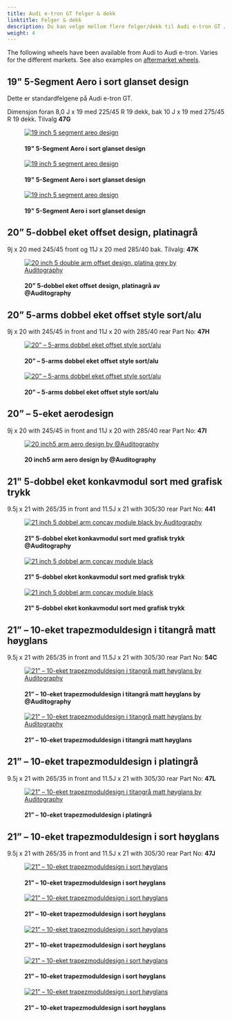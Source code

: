 ```yaml
---
title: Audi e-tron GT felger & dekk
linktitle: Felger & dekk
description: Du kan velge mellom flere felger/dekk til Audi e-tron GT / Audi RS e-tron GT.
weight: 4
---
```

<!-- markdownlint-disable MD033 -->

The following wheels have been available from Audi to Audi e-tron. Varies for the different markets. See also examples on [aftermarket wheels](aftermarket).

## 19" 5-Segment Aero i sort glanset design

Dette er standardfelgene på Audi e-tron GT. 

Dimensjon foran 8,0 J x 19 med 225/45 R 19 dekk, bak 10 J x 19 med 275/45 R 19 dekk. Tilvalg **47G** 

<figure>
    <a href="wheel_47G_1.jpg">
        <img src="wheel_47G_1s.jpg" alt="19 inch 5 segment areo design" title="19 inch 5 segment areo design">
    </a>
    <figcaption><h4>19" 5-Segment Aero i sort glanset design</h4></figcaption>
</figure>

<figure>
    <a href="wheel_47G_2.jpg">
        <img src="wheel_47G_2s.jpg" alt="19 inch 5 segment areo design" title="19 inch 5 segment areo design">
    </a>
    <figcaption><h4>19" 5-Segment Aero i sort glanset design</h4></figcaption>
</figure>

<figure>
    <a href="wheel_47G_3.jpg">
        <img src="wheel_47G_3s.jpg" alt="19 inch 5 segment areo design" title="19 inch 5 segment areo design">
    </a>
    <figcaption><h4>19" 5-Segment Aero i sort glanset design</h4></figcaption>
</figure>

## 20” 5-dobbel eket offset design, platinagrå

9j x 20 med 245/45 front og 11J x 20 med 285/40 bak. Tilvalg: **47K**

<figure>
    <a href="wheel_47K_1.jpg">
        <img src="wheel_47K_1s.jpg" alt="20 inch 5 double arm offset design, platina grey by Auditography" title="20 inch 5 double arm offset design, platina grey by Auditography">
    </a>
    <figcaption><h4>20” 5-dobbel eket offset design, platinagrå av @Auditography</h4></figcaption>
</figure>

## 20” 5-arms dobbel eket offset style sort/alu

9j x 20 with 245/45 in front and 11J x 20 with 285/40 rear Part No: **47H**

<figure>
    <a href="wheel_47H_1.jpg">
        <img src="wheel_47H_1s.jpg" alt="20” – 5-arms dobbel eket offset style sort/alu" title="20” – 5-arms dobbel eket offset style sort/alu">
    </a>
    <figcaption><h4>20” – 5-arms dobbel eket offset style sort/alu</h4></figcaption>
</figure>

<figure>
    <a href="wheel_47H_2.jpg">
        <img src="wheel_47H_2s.jpg" alt="20” – 5-arms dobbel eket offset style sort/alu" title="20” – 5-arms dobbel eket offset style sort/alu">
    </a>
    <figcaption><h4>20” – 5-arms dobbel eket offset style sort/alu</h4></figcaption>
</figure>

## 20” – 5-eket aerodesign

9j x 20 with 245/45 in front and 11J x 20 with 285/40 rear Part No: **47I**

<figure>
    <a href="wheel_47I_1.jpg">
        <img src="wheel_47I_1s.jpg" alt="20 inch5 arm aero design by @Auditography" title="20 inch5 arm aero design by @Auditography">
    </a>
    <figcaption><h4>20 inch5 arm aero design by @Auditography</h4></figcaption>
</figure>

## 21" 5-dobbel eket konkavmodul sort med grafisk trykk

9.5j x 21 with 265/35 in front and 11.5J x 21 with 305/30 rear Part No: **441**

<figure>
    <a href="wheel_44I_1.jpg">
        <img src="wheel_44I_1s.jpg" alt="21 inch 5 dobbel arm concav module black by Auditography" title="21 inch 5 dobbel arm concav module black by Auditography">
    </a>
    <figcaption><h4>21" 5-dobbel eket konkavmodul sort med grafisk trykk @Auditography</h4></figcaption>
</figure>

<figure>
    <a href="wheel_44I_2.jpg">
        <img src="wheel_44I_2s.jpg" alt="21 inch 5 dobbel arm concav module black" title="21 inch 5 dobbel arm concav module black">
    </a>
    <figcaption><h4>21" 5-dobbel eket konkavmodul sort med grafisk trykk</h4></figcaption>
</figure>

<figure>
    <a href="wheel_44I_3.jpg">
        <img src="wheel_44I_3s.jpg" alt="21 inch 5 dobbel arm concav module black" title="21 inch 5 dobbel arm concav module black">
    </a>
    <figcaption><h4>21" 5-dobbel eket konkavmodul sort med grafisk trykk</h4></figcaption>
</figure>

## 21” – 10-eket trapezmoduldesign i titangrå matt høyglans

9.5j x 21 with 265/35 in front and 11.5J x 21 with 305/30 rear Part No: **54C**

<figure>
    <a href="wheel_54c_1.jpg">
        <img src="wheel_54c_1s.jpg" alt="21” – 10-eket trapezmoduldesign i titangrå matt høyglans by Auditography" title="21” – 10-eket trapezmoduldesign i titangrå matt høyglans by Auditography">
    </a>
    <figcaption><h4>21” – 10-eket trapezmoduldesign i titangrå matt høyglans by @Auditography</h4></figcaption>
</figure>

<figure>
    <a href="wheel_54c_2.jpg">
        <img src="wheel_54c_2s.jpg" alt="21” – 10-eket trapezmoduldesign i titangrå matt høyglans by Auditography" title="21” – 10-eket trapezmoduldesign i titangrå matt høyglans by Auditography">
    </a>
    <figcaption><h4>21” – 10-eket trapezmoduldesign i titangrå matt høyglans</h4></figcaption>
</figure>

## 21” – 10-eket trapezmoduldesign i platingrå

9.5j x 21 with 265/35 in front and 11.5J x 21 with 305/30 rear Part No: **47L**

<figure>
    <a href="wheel_47l_1.jpg">
        <img src="wheel_47l_1s.jpg" alt="21” – 10-eket trapezmoduldesign i titangrå matt høyglans by Auditography" title="21” – 10-eket trapezmoduldesign i titangrå matt høyglans by Auditography">
    </a>
    <figcaption><h4>21” – 10-eket trapezmoduldesign i platingrå</h4></figcaption>
</figure>

## 21” – 10-eket trapezmoduldesign i sort høyglans

9.5j x 21 with 265/35 in front and 11.5J x 21 with 305/30 rear Part No: **47J**

<figure>
    <a href="wheel_47J_1.jpg">
        <img src="wheel_47J_1s.jpg" alt="21” – 10-eket trapezmoduldesign i sort høyglans" title="21” – 10-eket trapezmoduldesign i sort høyglans">
    </a>
    <figcaption><h4>21” – 10-eket trapezmoduldesign i sort høyglans</h4></figcaption>
</figure>

<figure>
    <a href="wheel_47J_2.jpg">
        <img src="wheel_47J_2s.jpg" alt="21” – 10-eket trapezmoduldesign i sort høyglans" title="21” – 10-eket trapezmoduldesign i sort høyglans">
    </a>
    <figcaption><h4>21” – 10-eket trapezmoduldesign i sort høyglans</h4></figcaption>
</figure>

<figure>
    <a href="wheel_47J_3.jpg">
        <img src="wheel_47J_3s.jpg" alt="21” – 10-eket trapezmoduldesign i sort høyglans" title="21” – 10-eket trapezmoduldesign i sort høyglans">
    </a>
    <figcaption><h4>21” – 10-eket trapezmoduldesign i sort høyglans</h4></figcaption>
</figure>

<figure>
    <a href="wheel_47J_4.jpg">
        <img src="wheel_47J_4s.jpg" alt="21” – 10-eket trapezmoduldesign i sort høyglans" title="21” – 10-eket trapezmoduldesign i sort høyglans">
    </a>
    <figcaption><h4>21” – 10-eket trapezmoduldesign i sort høyglans</h4></figcaption>
</figure>

<figure>
    <a href="wheel_47J_5.jpg">
        <img src="wheel_47J_5s.jpg" alt="21” – 10-eket trapezmoduldesign i sort høyglans" title="21” – 10-eket trapezmoduldesign i sort høyglans">
    </a>
    <figcaption><h4>21” – 10-eket trapezmoduldesign i sort høyglans</h4></figcaption>
</figure>